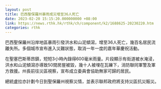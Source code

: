 ```yaml
---
layout: post
title: 巴西聖保羅州暴雨成災增至36人死亡
date: 2023-02-20 15:15:20.000000000 +08:00
link: https://news.rthk.hk/rthk/ch/component/k2/1688625-20230220.htm
categories: rthk
---
```


巴西聖保羅州沿岸地區暴雨引發洪水和山泥傾瀉，增至36人死亡，幾百名居民流離失所。多個城市宣布進入災難狀態，取消一年一度的嘉年華慶祝活動。

在聖塞巴斯蒂昂鎮，短短3小時內錄得600毫米雨量。片段顯示有街道被水淹浸，洪水和山泥傾瀉亦導致50間房屋被毀，幾十人被埋在瓦礫下，消防聯同軍警及軍方救援。州長前往災區視察，宣布成立委員會協助無家可歸的居民。

總統盧拉亦計劃今日到聖保羅州視察災情，並表示聯邦政府將支持災區抗災賑災。
